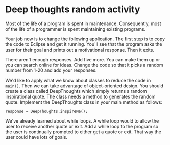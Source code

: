 # Deep thoughts random activity

Most of the life of a program is spent in maintenance. Consequently, most of the life of a programmer is spent maintaining existing programs.

Your job now is to change the following application. The first step is to copy the code to Eclipse and get it running. You'll see that the program asks the user for their goal and prints out a motivational response. Then it exits.

There aren't enough responses. Add five more. You can make them up or you can search online for ideas. Change the code so that it picks a random number from 1-20 and add your responses.

We'd like to apply what we know about classes to reduce the code in `main()`. Then we can take advantage of object-oriented design. You should create a class called DeepThoughts which simply returns a random inspirational quote. The class needs a method to generates the random quote. Implement the DeepThoughts class in your main method as follows:

`response = DeepThoughts.inspireMe();`

We've already learned about while loops. A while loop would to allow the user to receive another quote or exit. Add a while loop to the program so the user is continually prompted to either get a quote or exit. That way the user could have lots of goals.

